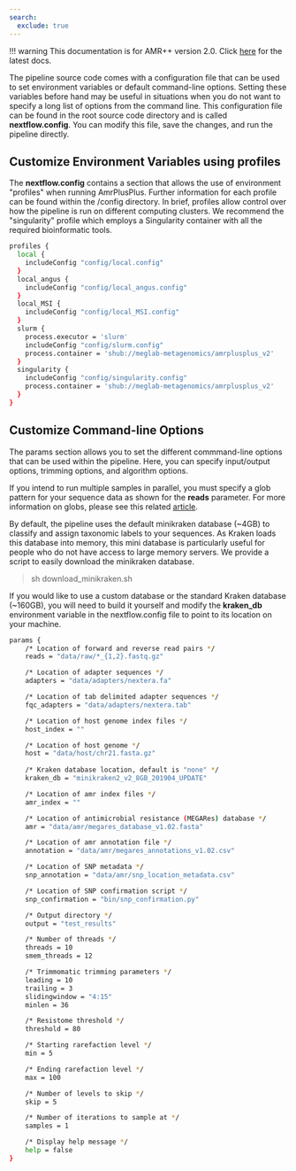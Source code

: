 ```yaml
---
search:
  exclude: true
---
```


!!! warning
    This documentation is for AMR++ version 2.0. Click [here](../latest/gettingstarted.md) for the latest docs.

The pipeline source code comes with a configuration file that can be used to set environment variables or default command-line options. Setting these variables before hand may be useful in situations when you do not want to specify a long list of options from the command line. This configuration file can be found in the root source code directory and is called **nextflow.config**. You can modify this file, save the changes, and run the pipeline directly.


## Customize Environment Variables using profiles

The **nextflow.config** contains a section that allows the use of environment "profiles" when running AmrPlusPlus. Further information for each profile can be found within the /config directory. In brief, profiles allow control over how the pipeline is run on different computing clusters. We recommend the "singularity" profile which employs a Singularity container  with all the required bioinformatic tools.


```bash
profiles {
  local {
    includeConfig "config/local.config"
  }
  local_angus {
    includeConfig "config/local_angus.config"
  }
  local_MSI {
    includeConfig "config/local_MSI.config"
  }
  slurm {
    process.executor = 'slurm'
    includeConfig "config/slurm.config"
    process.container = 'shub://meglab-metagenomics/amrplusplus_v2'
  }
  singularity {
    includeConfig "config/singularity.config"
    process.container = 'shub://meglab-metagenomics/amrplusplus_v2'
  }
}
```

## Customize Command-line Options

The params section allows you to set the different commmand-line options that can be used within the pipeline. Here, you can specify input/output options, trimming options, and algorithm options.

If you intend to run multiple samples in parallel, you must specify a glob pattern for your sequence data as shown for the **reads** parameter. For more information on globs, please see this related [article](https://en.wikipedia.org/wiki/Glob_(programming)).


By default, the pipeline uses the default minikraken database (~4GB) to classify and assign taxonomic labels to your sequences. As Kraken loads this database into memory, this mini database is particularly useful for people who do not have access to large memory servers. We provide a script to easily download the minikraken database.

> sh download_minikraken.sh

If you would like to use a custom database or the standard Kraken database (~160GB), you will need to build it yourself and modify the **kraken_db** environment variable in the nextflow.config file to point to its location on your machine. 


```bash
params {
    /* Location of forward and reverse read pairs */
    reads = "data/raw/*_{1,2}.fastq.gz"

    /* Location of adapter sequences */
    adapters = "data/adapters/nextera.fa"

    /* Location of tab delimited adapter sequences */
    fqc_adapters = "data/adapters/nextera.tab"

    /* Location of host genome index files */
    host_index = ""

    /* Location of host genome */
    host = "data/host/chr21.fasta.gz"
    
    /* Kraken database location, default is "none" */   
    kraken_db = "minikraken2_v2_8GB_201904_UPDATE"

    /* Location of amr index files */
    amr_index = ""

    /* Location of antimicrobial resistance (MEGARes) database */
    amr = "data/amr/megares_database_v1.02.fasta"

    /* Location of amr annotation file */
    annotation = "data/amr/megares_annotations_v1.02.csv"

    /* Location of SNP metadata */
    snp_annotation = "data/amr/snp_location_metadata.csv"

    /* Location of SNP confirmation script */
    snp_confirmation = "bin/snp_confirmation.py"

    /* Output directory */
    output = "test_results"

    /* Number of threads */
    threads = 10
    smem_threads = 12

    /* Trimmomatic trimming parameters */
    leading = 10
    trailing = 3
    slidingwindow = "4:15"
    minlen = 36

    /* Resistome threshold */
    threshold = 80

    /* Starting rarefaction level */
    min = 5

    /* Ending rarefaction level */
    max = 100

    /* Number of levels to skip */
    skip = 5

    /* Number of iterations to sample at */
    samples = 1

    /* Display help message */
    help = false
}
```